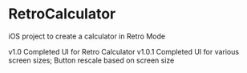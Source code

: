 # RetroCalculator
iOS project to create a calculator in Retro Mode

v1.0 Completed UI for Retro Calculator
v1.0.1 Completed UI for various screen sizes; Button rescale based on screen size